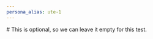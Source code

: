 ```yaml
---
persona_alias: ute-1
---
```

<Mandate>
  <source_code_file>
    <Inject src="projects/language_learning/personas/specialized/persona_english_partner.md" />
  </source_code_file>
  <related_data_models>
    # This is optional, so we can leave it empty for this test.
  </related_data_models>
</Mandate>